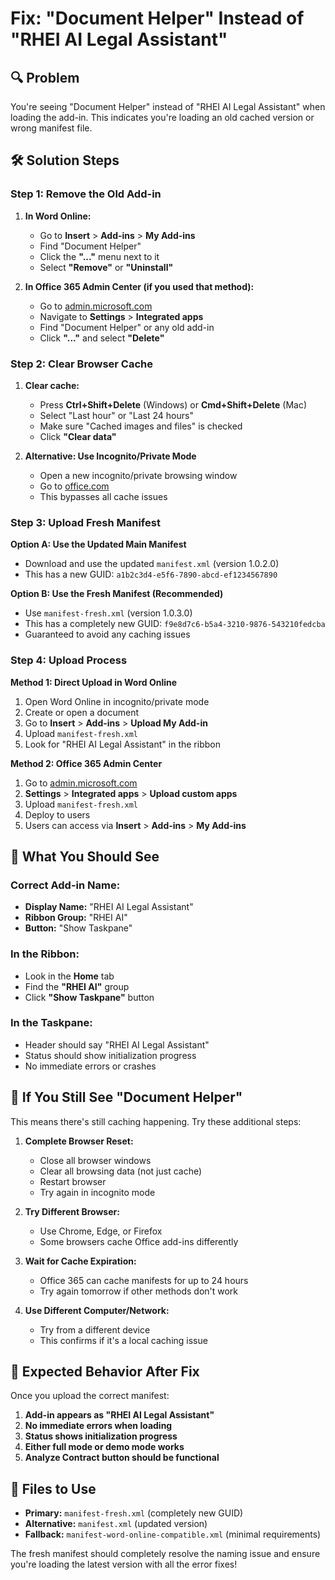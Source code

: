# Fix: "Document Helper" Instead of "RHEI AI Legal Assistant"

## 🔍 **Problem**
You're seeing "Document Helper" instead of "RHEI AI Legal Assistant" when loading the add-in. This indicates you're loading an old cached version or wrong manifest file.

## 🛠️ **Solution Steps**

### **Step 1: Remove the Old Add-in**

1. **In Word Online:**
   - Go to **Insert** > **Add-ins** > **My Add-ins**
   - Find "Document Helper" 
   - Click the **"..."** menu next to it
   - Select **"Remove"** or **"Uninstall"**

2. **In Office 365 Admin Center (if you used that method):**
   - Go to [admin.microsoft.com](https://admin.microsoft.com)
   - Navigate to **Settings** > **Integrated apps**
   - Find "Document Helper" or any old add-in
   - Click **"..."** and select **"Delete"**

### **Step 2: Clear Browser Cache**

1. **Clear cache:**
   - Press **Ctrl+Shift+Delete** (Windows) or **Cmd+Shift+Delete** (Mac)
   - Select "Last hour" or "Last 24 hours"
   - Make sure "Cached images and files" is checked
   - Click **"Clear data"**

2. **Alternative: Use Incognito/Private Mode**
   - Open a new incognito/private browsing window
   - Go to [office.com](https://office.com)
   - This bypasses all cache issues

### **Step 3: Upload Fresh Manifest**

**Option A: Use the Updated Main Manifest**
- Download and use the updated `manifest.xml` (version 1.0.2.0)
- This has a new GUID: `a1b2c3d4-e5f6-7890-abcd-ef1234567890`

**Option B: Use the Fresh Manifest (Recommended)**
- Use `manifest-fresh.xml` (version 1.0.3.0)
- This has a completely new GUID: `f9e8d7c6-b5a4-3210-9876-543210fedcba`
- Guaranteed to avoid any caching issues

### **Step 4: Upload Process**

**Method 1: Direct Upload in Word Online**
1. Open Word Online in incognito/private mode
2. Create or open a document
3. Go to **Insert** > **Add-ins** > **Upload My Add-in**
4. Upload `manifest-fresh.xml`
5. Look for "RHEI AI Legal Assistant" in the ribbon

**Method 2: Office 365 Admin Center**
1. Go to [admin.microsoft.com](https://admin.microsoft.com)
2. **Settings** > **Integrated apps** > **Upload custom apps**
3. Upload `manifest-fresh.xml`
4. Deploy to users
5. Users can access via **Insert** > **Add-ins** > **My Add-ins**

## 🎯 **What You Should See**

### **Correct Add-in Name:**
- **Display Name:** "RHEI AI Legal Assistant"
- **Ribbon Group:** "RHEI AI" 
- **Button:** "Show Taskpane"

### **In the Ribbon:**
- Look in the **Home** tab
- Find the **"RHEI AI"** group
- Click **"Show Taskpane"** button

### **In the Taskpane:**
- Header should say "RHEI AI Legal Assistant"
- Status should show initialization progress
- No immediate errors or crashes

## 🐛 **If You Still See "Document Helper"**

This means there's still caching happening. Try these additional steps:

1. **Complete Browser Reset:**
   - Close all browser windows
   - Clear all browsing data (not just cache)
   - Restart browser
   - Try again in incognito mode

2. **Try Different Browser:**
   - Use Chrome, Edge, or Firefox
   - Some browsers cache Office add-ins differently

3. **Wait for Cache Expiration:**
   - Office 365 can cache manifests for up to 24 hours
   - Try again tomorrow if other methods don't work

4. **Use Different Computer/Network:**
   - Try from a different device
   - This confirms if it's a local caching issue

## 🚀 **Expected Behavior After Fix**

Once you upload the correct manifest:

1. **Add-in appears as "RHEI AI Legal Assistant"**
2. **No immediate errors when loading**
3. **Status shows initialization progress**
4. **Either full mode or demo mode works**
5. **Analyze Contract button should be functional**

## 📁 **Files to Use**

- **Primary:** `manifest-fresh.xml` (completely new GUID)
- **Alternative:** `manifest.xml` (updated version)
- **Fallback:** `manifest-word-online-compatible.xml` (minimal requirements)

The fresh manifest should completely resolve the naming issue and ensure you're loading the latest version with all the error fixes!
